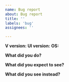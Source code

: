 ```yaml
---
name: Bug report
about: Bug report
title: ''
labels: 'bug'
assignees: ''

---
```


<!-- Please make sure to run `v up` and `v upgrade` before reporting any issues as it may have already been fixed. -->
     
**V version:**
**UI version:**
**OS:** 

**What did you do?**


**What did you expect to see?**

 
**What did you see instead?**
